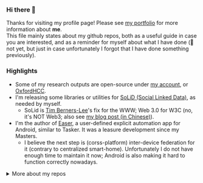 ### Hi there 👋

<!--
**renyuneyun/renyuneyun** is a ✨ _special_ ✨ repository because its `README.md` (this file) appears on your GitHub profile.

Here are some ideas to get you started:

- 🔭 I’m currently working on ...
- 🌱 I’m currently learning ...
- 👯 I’m looking to collaborate on ...
- 🤔 I’m looking for help with ...
- 💬 Ask me about ...
- 📫 How to reach me: ...
- 😄 Pronouns: ...
- ⚡ Fun fact: ...
-->

Thanks for visiting my profile page! Please see [my portfolio](https://me.ryey.icu) for more information about **me**.  
This file mainly states about my github repos, both as a useful guide in case you are interested, and as a reminder for myself about what I have done (🤔not yet, but just in case unfortunately I forgot that I have done something previously).

### Highlights

- Some of my research outputs are open-source under [my account](https://github.com/renyuneyun/), or [OxfordHCC](https://github.com/OxfordHCC/).
- I'm releasing some libraries or utilities for [SoLiD (Social Linked Data)](https://solidproject.org/), as needed by myself.
  - SoLid is [Tim Berners-Lee](https://en.wikipedia.org/wiki/Tim_Berners-Lee)'s fix for the WWW; Web 3.0 for W3C (no, it's NOT Web3; also see [my blog post (in Chinese)](https://blog.ryey.icu/on-web-3-0-and-web-3.html)).
- I'm the author of [Easer](https://github.com/renyuneyun/Easer), a user-defined explicit automation app for Android, similar to Tasker. It was a leasure development since my Masters.
  - I believe the next step is (corss-platform) inter-device federation for it (contrary to centralized smart-home). Unfortunately I do not have enough time to maintain it now; Android is also making it hard to function correctly nowadays.

<details>
  <summary>
    More about my repos
  </summary>
  
### Projects / Main repos

- For Android
  - [Easer](https://github.com/renyuneyun/Easer): User-defined explicit automation for Android
    - [Easer Operation Plugin Example](https://github.com/renyuneyun/EaserOperationPluginExample):  Example Operation Remote Plugin for Easer
    - [LineageProfileSwitch](https://github.com/renyuneyun/EaserPlugin-LineageProfileSwitch): LineageOS Profile Switch :: Remote Operation Plugin of Easer 
  - [CamCov](https://github.com/renyuneyun/CamCov): Camera cover / overlay / background app on Android 
  - [FLock](https://github.com/renyuneyun/FLock): Floating Lockscreen Button
  - [ColorSniffer](https://github.com/renyuneyun/ColorSniffer): Color pallette generation companion app for Last Launcher 
- For [SoLiD (Social Linked Data)](https://solidproject.org/) -- [Tim Berners-Lee](https://en.wikipedia.org/wiki/Tim_Berners-Lee)'s fix for the WWW; Web 3.0 for W3C (no, it's NOT Web3); read more in [my blog post (in Chinese)](https://blog.ryey.icu/on-web-3-0-and-web-3.html)
  - [PermiX](https://github.com/renyuneyun/PermiX): A permission explorer App for Solid
  - [solid-helper-vue](https://github.com/renyuneyun/solid-helper-vue): Helper library for developing Solid with Vue
- Linux / Desktop
  - [solid-fuse](https://github.com/renyuneyun/solid-fuse): A FUSE filesystem for Solid Pod storage
  - [projfs](https://github.com/renyuneyun/projfs): Projection FileSystem is a FUSE filesystem performs directory content projection 
- Other
  - [argos-oos-filter](https://github.com/renyuneyun/argos-oos-filter): Argos Out-Of-Stock Filter (Greasemonkey UserScript) 
  - [pelican-interrefs](https://github.com/renyuneyun/pelican-interrefs): Pelican plugin to obtain inter-references of each article **within** your Pelican site.
</details>
